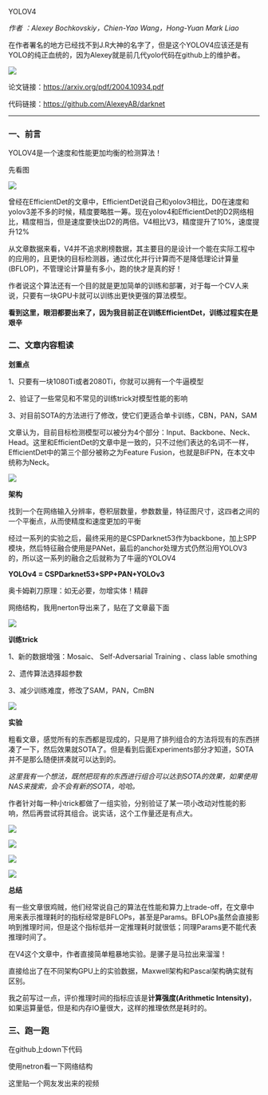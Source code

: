 YOLOV4

*作者 ：Alexey Bochkovskiy，Chien-Yao Wang，Hong-Yuan Mark Liao*

在作者署名的地方已经找不到J.R大神的名字了，但是这个YOLOV4应该还是有YOLO的纯正血统的，因为Alexey就是前几代yolo代码在github上的维护者。

![](./pic/1.png)

论文链接：https://arxiv.org/pdf/2004.10934.pdf

代码链接：https://github.com/AlexeyAB/darknet

---

### **一、前言**

YOLOV4是一个速度和性能更加均衡的检测算法！

先看图

![](./pic/2.png)

曾经在EfficientDet的文章中，EfficientDet说自己和yolov3相比，D0在速度和yolov3差不多的时候，精度要略胜一筹。现在yolov4和EfficientDet的D2网络相比，精度相当，但是速度要快出D2的两倍。V4相比V3，精度提升了10%，速度提升12%

从文章数据来看，V4并不追求刷榜数据，其主要目的是设计一个能在实际工程中的应用的，且更快的目标检测器，通过优化并行计算而不是降低理论计算量(BFLOP)，不管理论计算量有多小，跑的快才是真的好！

作者说这个算法还有一个目的就是更加简单的训练和部署，对于每一个CV人来说，只要有一块GPU卡就可以训练出更快更强的算法模型。

**看到这里，眼泪都要出来了，因为我目前正在训练EfficientDet，训练过程实在是艰辛**



### **二、文章内容粗读**

**划重点**

1、只要有一块1080Ti或者2080Ti，你就可以拥有一个牛逼模型

2、验证了一些常见和不常见的训练trick对模型性能的影响

3、对目前SOTA的方法进行了修改，使它们更适合单卡训练，CBN，PAN，SAM

文章认为，目前目标检测模型可以被分为4个部分：Input、Backbone、Neck、Head。这里和EfficientDet的文章中是一致的，只不过他们表达的名词不一样，EfficientDet中的第三个部分被称之为Feature Fusion，也就是BiFPN，在本文中统称为Neck。

![](./pic/3.png)

**架构**

找到一个在网络输入分辨率，卷积层数量，参数数量，特征图尺寸，这四者之间的一个平衡点，从而使精度和速度更加的平衡

经过一系列的实验之后，最终采用的是CSPDarknet53作为backbone，加上SPP模块，然后特征融合使用是PANet，最后的anchor处理方式仍然沿用YOLOV3的，所以这一系列的融合之后就称为了牛逼的YOLOV4

**YOLOv4 = CSPDarknet53+SPP+PAN+YOLOv3**

奥卡姆剃刀原理：如无必要，勿增实体！精辟

网络结构，我用nerton导出来了，贴在了文章最下面

![](./pic/4.png)

**训练trick**

1、新的数据增强：Mosaic、 Self-Adversarial Training 、class lable smothing

2、遗传算法选择超参数

3、减少训练难度，修改了SAM，PAN，CmBN

![](./pic/5.png)

**实验**

粗看文章，感觉所有的东西都是现成的，只是用了排列组合的方法将现有的东西拼凑了一下，然后效果就SOTA了。但是看到后面Experiments部分才知道，SOTA并不是那么随便拼凑就可以达到的。

*这里我有一个想法，既然把现有的东西进行组合可以达到SOTA的效果，如果使用NAS来搜索，会不会有新的SOTA，哈哈。*

作者针对每一种小trick都做了一组实验，分别验证了某一项小改动对性能的影响，然后再尝试将其组合。说实话，这个工作量还是有点大。

![](./pic/6.png)

![](./pic/7.png)

![](./pic/8.png)

![](./pic/9.png)

**总结**

有一些文章很鸡贼，他们经常说自己的算法在性能和算力上trade-off，在文章中用来表示推理耗时的指标经常是BFLOPs，甚至是Params。BFLOPs虽然会直接影响到推理时间，但是这个指标低并一定推理耗时就很低；同理Params更不能代表推理时间了。

在V4这个文章中，作者直接简单粗暴地实验。是骡子是马拉出来溜溜！

直接给出了在不同架构GPU上的实验数据，Maxwell架构和Pascal架构确实就有区别。

我之前写过一点，评价推理时间的指标应该是**计算强度(Arithmetic Intensity)**，如果运算量低，但是和内存IO量很大，这样的推理依然是耗时的。



### **三、跑一跑**

在github上down下代码

使用netron看一下网络结构

这里贴一个网友发出来的视频




